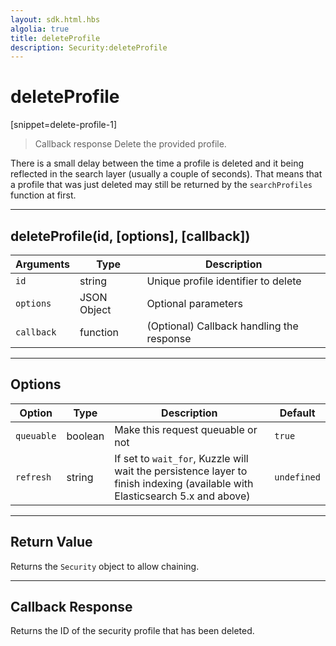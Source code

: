 ```yaml
---
layout: sdk.html.hbs
algolia: true
title: deleteProfile
description: Security:deleteProfile
---
```

  

# deleteProfile
[snippet=delete-profile-1]

> Callback response
Delete the provided profile.

<aside class="notice">
There is a small delay between the time a profile is deleted and it being reflected in the search layer (usually a couple of seconds).
That means that a profile that was just deleted may still be returned by the <code>searchProfiles</code> function at first.
</aside>

---

## deleteProfile(id, [options], [callback])

| Arguments | Type | Description |
|---------------|---------|----------------------------------------|
| ``id`` | string | Unique profile identifier to delete |
| ``options`` | JSON Object | Optional parameters |
| ``callback`` | function | (Optional) Callback handling the response |

---

## Options

| Option | Type | Description | Default |
|---------------|---------|----------------------------------------|---------|
| ``queuable`` | boolean | Make this request queuable or not  | ``true`` |
| ``refresh`` | string | If set to ``wait_for``, Kuzzle will wait the persistence layer to finish indexing (available with Elasticsearch 5.x and above) | ``undefined`` |
---

## Return Value

Returns the `Security` object to allow chaining.

---

## Callback Response

Returns the ID of the security profile that has been deleted.
